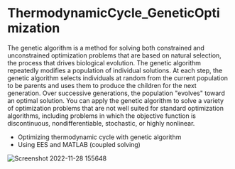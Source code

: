 # ThermodynamicCycle_GeneticOptimization
The genetic algorithm is a method for solving both constrained and unconstrained optimization  problems that are based on natural selection, the process that drives biological evolution. The genetic algorithm repeatedly modifies a population of individual solutions. At each step, the  genetic algorithm selects individuals at random from the current population to be parents and uses them to produce the children for the next generation. Over successive generations, the  population "evolves" toward an optimal solution. You can apply the genetic algorithm to solve a  variety of optimization problems that are not well suited for standard optimization algorithms,  including problems in which the objective function is discontinuous, nondifferentiable, stochastic, or highly nonlinear.

- Optimizing thermodynamic cycle with genetic algorithm 
- Using EES and MATLAB (coupled solving)

![Screenshot 2022-11-28 155648](https://user-images.githubusercontent.com/77577542/204278044-d046f4df-660c-4df4-935c-99b5bf5eb2bc.png)



